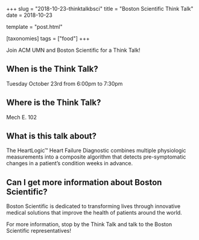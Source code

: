 +++
slug = "2018-10-23-thinktalkbsci"
title = "Boston Scientific Think Talk"
date = 2018-10-23

template = "post.html"

[taxonomies]
tags = ["food"]
+++

Join ACM UMN and Boston Scientific for a Think Talk!

<!-- more -->

## When is the Think Talk?
Tuesday October 23rd from 6:00pm to 7:30pm

## Where is the Think Talk?
Mech E. 102

## What is this talk about?
  
The HeartLogic™ Heart Failure Diagnostic combines multiple physiologic measurements into a composite algorithm that detects pre-symptomatic changes in a patient’s condition weeks in advance.  

## Can I get more information about Boston Scientific?
  
Boston Scientific is dedicated to transforming lives through innovative medical solutions that improve the health of patients around the world.  

For more information, stop by the Think Talk and talk to the Boston Scientific representatives!
